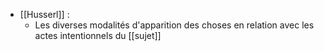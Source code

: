  - [[Husserl]] : 
	 - Les diverses modalités d'apparition des choses en relation avec les actes intentionnels du [[sujet]]